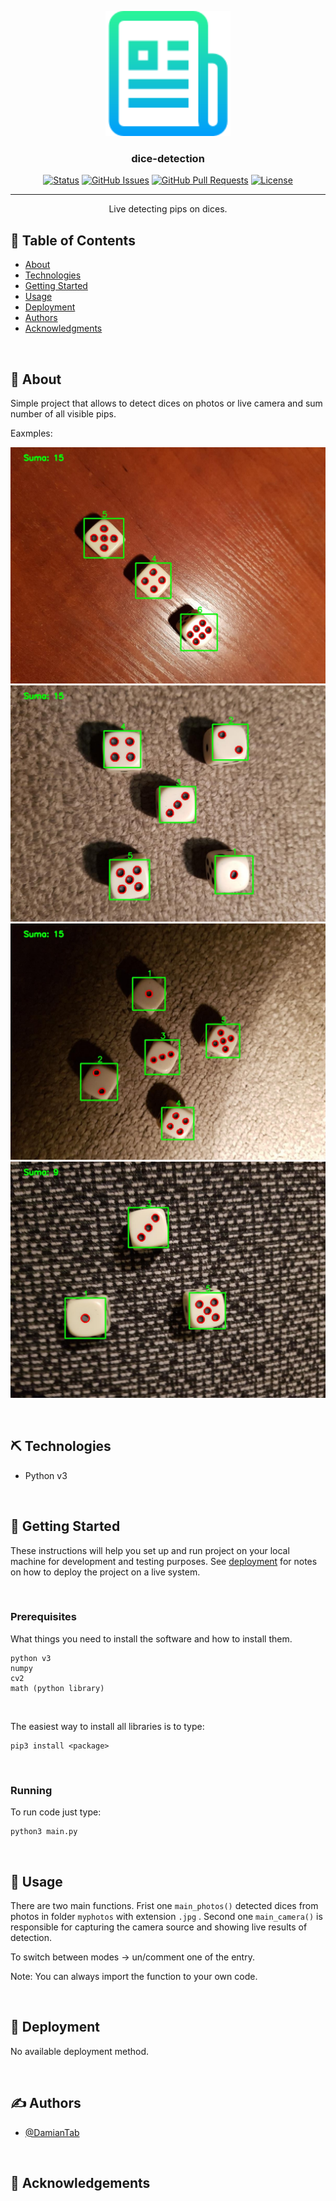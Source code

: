 <!-- MARKDOWN LINKS & IMAGES -->

[status-icon]: https://img.shields.io/badge/status-active-success.svg
[project-url]: https://github.com/DamianTab/dice-detection
[issues-icon]: https://img.shields.io/github/issues/DamianTab/dice-detection.svg
[issues-url]: https://github.com/DamianTab/dice-detection/issues
[pulls-icon]: https://img.shields.io/github/issues-pr/kylelobo/The-Documentation-Compendium.svg
[pulls-url]: https://github.com/DamianTab/dice-detection/pulls
[license-icon]: https://shields.io/badge/license-Apache%202-blue.svg
[license-url]: /LICENSE
[author-url]: https://github.com/DamianTab

<p align="center">
  <a href="" rel="noopener">
 <img width=200px height=200px src="./assets/logo.png" alt="Project logo"></a>
</p>


<h3 align="center">dice-detection</h3>

<div align="center">
  
  [![Status][status-icon]][project-url]
  [![GitHub Issues][issues-icon]][issues-url]
  [![GitHub Pull Requests][pulls-icon]][pulls-url]
  [![License][license-icon]][license-url]
</div>

---

<p align="center"> Live detecting pips on dices.
    <br> 
</p>

## 📝 Table of Contents
- [About](#about)
- [Technologies](#technologies)
- [Getting Started](#getting_started)
- [Usage](#usage)
- [Deployment](#deployment)
- [Authors](#authors)
- [Acknowledgments](#acknowledgement)

<br/>

## 🧐 About <a name = "about"></a>
Simple project that allows to detect dices on photos or live camera and sum number of all visible pips.


Eaxmples:

![photo 1](results/01.jpg)
![photo 1](results/14.jpg)
![photo 1](results/67.jpg)
![photo 1](results/74.jpg)

<br/>

## ⛏️ Technologies <a name = "technologies"></a>
- Python v3

<br/>
  
## 🏁 Getting Started <a name = "getting_started"></a>
These instructions will help you set up and run project on your local machine for development and testing purposes. See [deployment](#deployment) for notes on how to deploy the project on a live system.

<br/>
  
### Prerequisites
What things you need to install the software and how to install them.

```
python v3
numpy
cv2
math (python library)
```
<br/>


The easiest way to install all libraries is to type:
```
pip3 install <package>
```
<br/>

### Running
To run code just type:
```
python3 main.py
```


<br/>


## 🎈 Usage <a name="usage"></a>
There are two main functions. Frist one `main_photos()` detected dices from photos in folder `myphotos` with extension `.jpg` . Second one `main_camera()` is responsible for capturing the camera source and showing live results of detection.

To switch between modes -> un/comment one of the entry. 

Note: You can always import the function to your own code.

<br/>

## 🚀 Deployment <a name = "deployment"></a>
No available deployment method.

<br/>


## ✍️ Authors <a name = "authors"></a>
- [@DamianTab][author-url]

<br/>

## 🎉 Acknowledgements <a name = "acknowledgement"></a>
